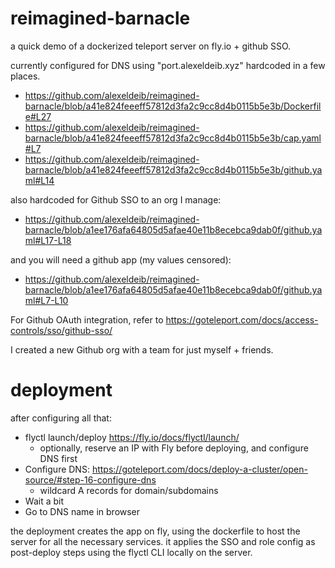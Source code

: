 # reimagined-barnacle

a quick demo of a dockerized teleport server on fly.io + github SSO.

currently configured for DNS using "port.alexeldeib.xyz" hardcoded in a few places.
- https://github.com/alexeldeib/reimagined-barnacle/blob/a41e824feeeff57812d3fa2c9cc8d4b0115b5e3b/Dockerfile#L27
- https://github.com/alexeldeib/reimagined-barnacle/blob/a41e824feeeff57812d3fa2c9cc8d4b0115b5e3b/cap.yaml#L7
- https://github.com/alexeldeib/reimagined-barnacle/blob/a41e824feeeff57812d3fa2c9cc8d4b0115b5e3b/github.yaml#L14

also hardcoded for Github SSO to an org I manage:
- https://github.com/alexeldeib/reimagined-barnacle/blob/a1ee176afa64805d5afae40e11b8ecebca9dab0f/github.yaml#L17-L18

and you will need a github app (my values censored):
- https://github.com/alexeldeib/reimagined-barnacle/blob/a1ee176afa64805d5afae40e11b8ecebca9dab0f/github.yaml#L7-L10

For Github OAuth integration, refer to https://goteleport.com/docs/access-controls/sso/github-sso/

I created a new Github org with a team for just myself + friends.

# deployment

after configuring all that:
- flyctl launch/deploy https://fly.io/docs/flyctl/launch/
  - optionally, reserve an IP with Fly before deploying, and configure DNS first
- Configure DNS: https://goteleport.com/docs/deploy-a-cluster/open-source/#step-16-configure-dns
  - wildcard A records for domain/subdomains
- Wait a bit
- Go to DNS name in browser

the deployment creates the app on fly, using the dockerfile to host the server for all the necessary services.
it applies the SSO and role config as post-deploy steps using the flyctl CLI locally on the server.
